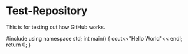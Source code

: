 # Test-Repository
This is for testing out how GitHub works.

#include <iostream>
using namespace std;
int main()
  {
    cout<<"Hello World"<< endl;
    return 0;
  }
